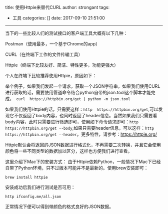 title: 使用Httpie来替代CURL
author: strongant
tags:
  - 工具
categories: []
date: 2017-09-10 21:51:00
---
当下的一些比较人们的测试接口的客户端工具大概有以下几种：

Postman（使用最多，一个基于Chrome的app）

CURL（在终端下工作的文件传输工具）

Httpie（终端下比较友好、简洁、特性更多，功能更强大）

个人在终端下比较推荐使用Httpie，原因如下：

举个例子，如果我们发起一个请求，获取一个JSON字符串，如果我们使用CURL进行获取的话，需要使用管道命令结合python自带的json.tool这个脚本才能完成，` curl  https://httpbin.org/get | python -m json.tool`

如果我们使用Httpie的话，只需要这样：`http  https://httpbin.org/get`,可以发现它不仅返回了body内容，也同时返回了header信息。当然如果我们只需要看body内容，此时只需要进行筛选即可，使用如下命令请求即可：`http  https://httpbin.org/get --body`,如果只需要header信息，可以这样：`http  https://httpbin.org/get --header`。更多特性，请参考：https://httpie.org/

Httpie默认会将返回的JSON数据进行格式化，不再需要二次转换，并且它会使用颜色将一些不同类型的数据加以区分，这样也方便我们进行查看。

这里介绍下Mac下的安装方式：
由于Httpie依赖Python，一般情况下Mac下已经自带了Python环境，只不过版本可能并不是最新的。使用brew安装即可：

```
brew install httpie
```

安装成功后我们进行测试是否可用：
```
http ifconfig.me/all.json
```

正常情况下便可以得到带颜色的格式良好的JSON数据。